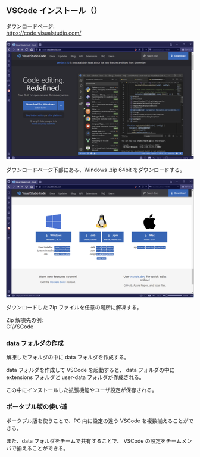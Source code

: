 ## VSCode インストール（）

ダウンロードページ:  
https://code.visualstudio.com/

![VSCode のダウンロードページ](./images/vscode-download-page.png)

ダウンロードページ下部にある、Windows .zip 64bit をダウンロードする。

![ポータブル版 Zip ファイルのダウンロードリンク](./images/download-portable-zip.png)

ダウンロードした Zip ファイルを任意の場所に解凍する。

Zip 解凍先の例:  
C:\VSCode

### data フォルダの作成

解凍したフォルダの中に data フォルダを作成する。

data フォルダを作成して VSCode を起動すると、
data フォルダの中に extensions フォルダと user-data フォルダが作成される。

この中にインストールした拡張機能やユーザ設定が保存される。

### ポータブル版の使い道

ポータブル版を使うことで、PC 内に設定の違う VSCode を複数揃えることができる。

また、data フォルダをチームで共有することで、
VSCode の設定をチームメンバで揃えることができる。
